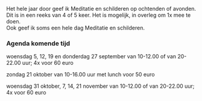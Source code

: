 Het hele jaar door geef ik Meditatie en schilderen op ochtenden of avonden. Dit is in een reeks van 4 of 5 keer.
Het is mogelijk, in overleg  om 1x mee te doen.  
Ook geef ik soms een hele dag Meditatie en schilderen.


### Agenda komende tijd

woensdag 5, 12, 19 en donderdag 27 september
van 10-12.00 of van 20-22.00 uur;
4x voor 60 euro

zondag 21 oktober van 10-16.00 uur
met lunch voor 50 euro

woensdag 31 oktober, 7, 14, 21 november
van 10-12.00 of van 20-22.00 uur;
4x voor 60 euro
